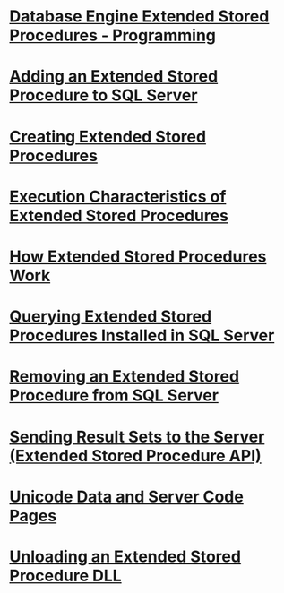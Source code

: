 # [Database Engine Extended Stored Procedures - Programming](database-engine-extended-stored-procedures-programming.md)
# [Adding an Extended Stored Procedure to SQL Server](adding-an-extended-stored-procedure-to-sql-server.md)
# [Creating Extended Stored Procedures](creating-extended-stored-procedures.md)
# [Execution Characteristics of Extended Stored Procedures](execution-characteristics-of-extended-stored-procedures.md)
# [How Extended Stored Procedures Work](how-extended-stored-procedures-work.md)
# [Querying Extended Stored Procedures Installed in SQL Server](querying-extended-stored-procedures-installed-in-sql-server.md)
# [Removing an Extended Stored Procedure from SQL Server](removing-an-extended-stored-procedure-from-sql-server.md)
# [Sending Result Sets to the Server (Extended Stored Procedure API)](sending-result-sets-to-the-server-extended-stored-procedure-api.md)
# [Unicode Data and Server Code Pages](unicode-data-and-server-code-pages.md)
# [Unloading an Extended Stored Procedure DLL](unloading-an-extended-stored-procedure-dll.md)
